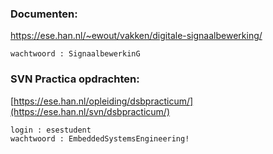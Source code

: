 
### Documenten:
https://ese.han.nl/~ewout/vakken/digitale-signaalbewerking/

```
wachtwoord : SignaalbewerkinG
```

### SVN Practica opdrachten:

[https://ese.han.nl/opleiding/dsbpracticum/](https://ese.han.nl/svn/dsbpracticum/)

```
login : esestudent
wachtwoord : EmbeddedSystemsEngineering!
```
